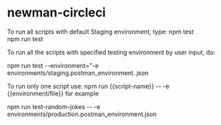 # newman-circleci

To run all scripts with default Staging environment, type:
npm test  
npm run test

To run all the scripts with specified testing environment by user input, do:

npm run test --environment="-e environments/staging.postman_environment. json

To run only one script use:
npm run {{script-name}} -- -e {{environment/file}} for example

npm run test-random-jokes -- -e environments/production.postman_environment.json
